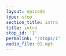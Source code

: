 ```yaml
---
layout: episode
type: stop
section_title: intro
title: intro
stop_id: '1'
permalink: "/stops/1"
audio_file: 01.mp3
---
```


